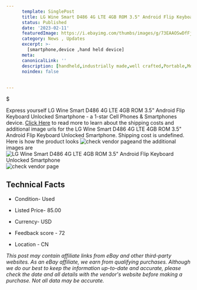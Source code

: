 ```yaml
---
      template: SinglePost
      title: LG Wine Smart D486 4G LTE 4GB ROM 3.5" Android Flip Keyboard Unlocked Smartphone
      status: Published
      date: '2023-02-11'
      featuredImage: https://i.ebayimg.com/thumbs/images/g/73EAAOSwDfFjrRFF/s-l225.jpg
      category: News , Updates
      excerpt: >-
        [smartphone,device ,hand held device]
      meta:
      canonicalLink: ''
      description: [handheld,industrially made,well crafted,Portable,Mobile,Compact,Convenient,Lightweight,Maneuverable,Man-portable,Miniature,Carriable,Hand-held,Light,Holdable,Transportable,Mobile device,Pocket-sized,On-the-go,Wireless,Cordless,Compact size,Convenient size, smartphone,device ,hand held device]
      noindex: false
      
        
---
```

$

Express yourself LG Wine Smart D486 4G LTE 4GB ROM 3.5" Android Flip Keyboard Unlocked Smartphone - a 1-star Cell Phones & Smartphones device. [Click Here](https://www.ebay.com/itm/404079708259?hash=item5e15070863%3Ag%3A73EAAOSwDfFjrRFF&mkevt=1&mkcid=1&mkrid=711-53200-19255-0&campid=%253CePNCampaignId%253E&customid=%253CreferenceId%253E&toolid=10049) to read more to learn about the shipping costs and additional image urls for the LG Wine Smart D486 4G LTE 4GB ROM 3.5" Android Flip Keyboard Unlocked Smartphone. Shipping cost is undefined. Here is how the product looks ![check vendor page](https://i.ebayimg.com/thumbs/images/g/73EAAOSwDfFjrRFF/s-l225.jpg)and the additional images are![LG Wine Smart D486 4G LTE 4GB ROM 3.5" Android Flip Keyboard Unlocked Smartphone](https://i.ebayimg.com/images/g/73EAAOSwDfFjrRFF/s-l1200.jpg)![check vendor page](https://origin-galleryplus.ebayimg.com/ws/web/404079708259_2_0_1/225x225.jpg,https://origin-galleryplus.ebayimg.com/ws/web/404079708259_3_0_1/225x225.jpg,https://origin-galleryplus.ebayimg.com/ws/web/404079708259_4_0_1/225x225.jpg,https://origin-galleryplus.ebayimg.com/ws/web/404079708259_5_0_1/225x225.jpg,https://origin-galleryplus.ebayimg.com/ws/web/404079708259_6_0_1/225x225.jpg,https://origin-galleryplus.ebayimg.com/ws/web/404079708259_7_0_1/225x225.jpg,https://origin-galleryplus.ebayimg.com/ws/web/404079708259_8_0_1/225x225.jpg,https://origin-galleryplus.ebayimg.com/ws/web/404079708259_9_0_1/225x225.jpg,https://origin-galleryplus.ebayimg.com/ws/web/404079708259_10_0_1/225x225.jpg,https://origin-galleryplus.ebayimg.com/ws/web/404079708259_11_0_1/225x225.jpg,https://origin-galleryplus.ebayimg.com/ws/web/404079708259_12_0_1/225x225.jpg,https://origin-galleryplus.ebayimg.com/ws/web/404079708259_13_0_1/225x225.jpg,https://origin-galleryplus.ebayimg.com/ws/web/404079708259_14_0_1/225x225.jpg,https://origin-galleryplus.ebayimg.com/ws/web/404079708259_15_0_1/225x225.jpg)



 ## Technical Facts 



     
      

 - Condition- Used 


      

 - Listed Price- 85.00 


      

 - Currency- USD 


      

 - Feedback score - 72 


      

 - Location - CN 


      
      

 *_This post may contain affiliate links from eBay and other third-party websites. As an eBay affiliate, we earn from qualifying purchases. Although we do our best to keep the information up-to-date and accurate, please check the date and all details with the vendor's website before making a purchase. Not all data may be accurate._*






